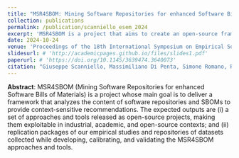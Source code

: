 ```yaml
---
title: "MSR4SBOM: Mining Software Repositories for enhanced Software Bills of Materials"
collection: publications
permalink: /publication/scanniello_esem_2024
excerpt: 'MSR4SBOM is a project that aims to create an open-source framework that analyzes software repositories and SBOMs to offer context-sensitive recommendations, along with tools, replication packages, and datasets for industrial, academic, and open-source use.'
date: 2024-10-24
venue: 'Proceedings of the 18th International Symposium on Empirical Software Engineering and Measurement (ESEM)'
slidesurl: # 'http://academicpages.github.io/files/slides1.pdf'
paperurl: # 'https://doi.org/10.1145/3639474.3640073'
citation: "Giuseppe Scanniello, Massimiliano Di Penta, Simone Romano, Rita Francese, Sabato Nocera, Pietro Cassieri, Daniele Bifolco, and Fiorella Zampetti. 2024. MSR4SBOM: Mining Software Repositories for enhanced Software Bills of Materials. In Proceedings of the 18th International Symposium on Empirical Software Engineering and Measurement (ESEM '24). Association for Computing Machinery, New York, NY, USA."
---
```


**Abstract**: MSR4SBOM (Mining Software Repositories for enhanced Software Bills of Materials) is a project whose main goal is to deliver a framework that analyzes the content of software repositories and SBOMs to provide context-sensitive recommendations. The expected outputs are (i) a set of approaches and tools released as open-source projects, making them exploitable in industrial, academic, and open-source contexts; and (ii) replication packages of our empirical studies and repositories of datasets collected while developing, calibrating, and validating the MSR4SBOM approaches and tools.
